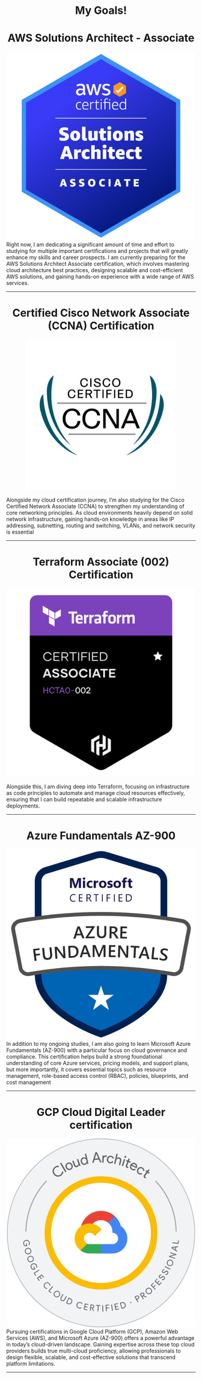 # <h1 style="text-align: center;"> My Goals!

## <h1 style="text-align: center;"> AWS Solutions Architect - Associate </h6>
<div style="text-align: center;">
<img src="../assets/images/AWS SAA.png"  width="500"/> <br>
</div>
Right now, I am dedicating a significant amount of time and effort to studying for multiple important certifications and projects that will greatly enhance my skills and career prospects. I am currently preparing for the AWS Solutions Architect Associate certification, which involves mastering cloud architecture best practices, designing scalable and cost-efficient AWS solutions, and gaining hands-on experience with a wide range of AWS services.

---


## <h1 style="text-align: center;"> Certified Cisco Network Associate (CCNA) Certification</h6>
<div style="text-align: center;">
<img src="../assets/images/CCNA.png"  width="400"/> <br>
</div>

Alongside my cloud certification journey, I’m also studying for the Cisco Certified Network Associate (CCNA) to strengthen my understanding of core networking principles. As cloud environments heavily depend on solid network infrastructure, gaining hands-on knowledge in areas like IP addressing, subnetting, routing and switching, VLANs, and network security is essential

---


## <h1 style="text-align: center;"> Terraform Associate (002) Certification</h6>
<div style="text-align: center;">
<img src="../assets/images/Terraform.png"  width="500"/> <br></div>

Alongside this, I am diving deep into Terraform, focusing on infrastructure as code principles to automate and manage cloud resources effectively, ensuring that I can build repeatable and scalable infrastructure deployments.

---



## <h1 style="text-align: center;"> Azure Fundamentals AZ-900</h6>
<div style="text-align: center;">
<img src="../assets/images/AZ-900.png"  width="550"/> <br></div>
In addition to my ongoing studies, I am also going to learn Microsoft Azure Fundamentals (AZ-900) with a particular focus on cloud governance and compliance. This certification helps build a strong foundational understanding of core Azure services, pricing models, and support plans, but more importantly, it covers essential topics such as resource management, role-based access control (RBAC), policies, blueprints, and cost management

---

## <h1 style="text-align: center;"> GCP Cloud Digital Leader certification</h6>
<div style="text-align: center;">
<img src="../assets/images/GCP.png"  width="500"/> <br></div>
Pursuing certifications in Google Cloud Platform (GCP), Amazon Web Services (AWS), and Microsoft Azure (AZ-900) offers a powerful advantage in today’s cloud-driven landscape. Gaining expertise across these top cloud providers builds true multi-cloud proficiency, allowing professionals to design flexible, scalable, and cost-effective solutions that transcend platform limitations.

---